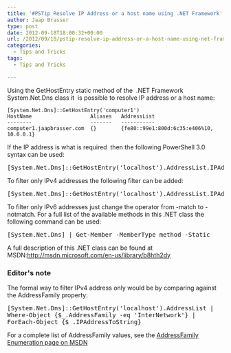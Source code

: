 ```yaml
---
title: '#PSTip Resolve IP Address or a host name using .NET Framework'
author: Jaap Brasser
type: post
date: 2012-09-18T18:00:32+00:00
url: /2012/09/18/pstip-resolve-ip-address-or-a-host-name-using-net-framework/
categories:
  - Tips and Tricks
tags:
  - Tips and Tricks

---
```

Using the GetHostEntry static method of the  .NET Framework System.Net.Dns class it  is possible to resolve IP address or a host name:

```
[System.Net.Dns]::GetHostEntry('computer1')
HostName                   Aliases   AddressList
--------                   -------   -----------
computer1.jaapbrasser.com  {}        {fe80::99e1:800d:6c35:e406%10, 10.0.0.1}
```

If the IP address is what is required  then the following PowerShell 3.0 syntax can be used:

<pre class="brush: powershell; title: ; notranslate" title="">[System.Net.Dns]::GetHostEntry('localhost').AddressList.IPAddressToString
</pre>

To filter only IPv4 addresses the following filter can be added:

<pre class="brush: powershell; title: ; notranslate" title="">[System.Net.Dns]::GetHostEntry('localhost').AddressList.IPAddressToString | Where-Object {$_ -match '\.'}
</pre>

To filter only IPv6 addresses just change the operator from -match to -notmatch. For a full list of the available methods in this .NET class the following command can be used:

<pre class="brush: powershell; title: ; notranslate" title="">[System.Net.Dns] | Get-Member -MemberType method -Static
</pre>

A full description of this .NET class can be found at MSDN:<http://msdn.microsoft.com/en-us/library/b8hth2dy>

### Editor's note

The formal way to filter IPv4 address only would be by comparing against the AddressFamily property:

<pre class="brush: powershell; title: ; notranslate" title="">[System.Net.Dns]::GetHostEntry('localhost').AddressList |
Where-Object {$_.AddressFamily -eq 'InterNetwork'} |
ForEach-Object {$_.IPAddressToString}
</pre>

For a complete list of AddressFamily values, see the [AddressFamily Enumeration page on MSDN][1]

[1]: http://msdn.microsoft.com/en-us/library/system.net.sockets.addressfamily.aspx